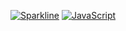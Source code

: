 [![Sparkline](https://stars.medv.io/Naereen/badges.svg)](https://stars.medv.io/Naereen/badges)
[![JavaScript](https://img.shields.io/badge/--F7DF1E?logo=javascript&logoColor=000)](https://www.javascript.com/)
